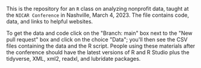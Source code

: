 This is the repository for an <code>R</code> class on analyzing nonprofit data, taught at the <code>NICAR Conference</code> in Nashville, March 4, 2023. The file contains code, data, and links to helpful websites.

To get the data and code click on the "Branch: main" box next to the "New pull request" box and click on the choice "Data"; you'll then see the CSV files containing the data and the R script. People using these materials after the conference should have the latest versions of R and R Studio plus the tidyverse, XML, xml2, readxl, and lubridate packages.
